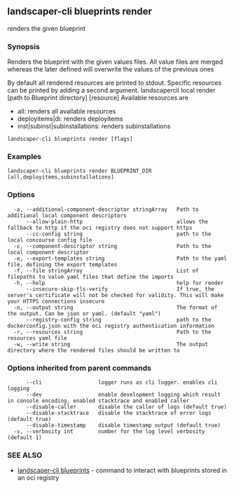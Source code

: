 ## landscaper-cli blueprints render

renders the given blueprint

### Synopsis


Renders the blueprint with the given values files.
All value files are merged whereas the later defined will overwrite the values of the previous ones

By default all rendered resources are printed to stdout.
Specific resources can be printed by adding a second argument.
landscapercli local render [path to Blueprint directory] [resource]
Available resources are
- all: renders all available resources
- deployitems|di: renders deployitems
- inst|subinst|subinstallations: renders subinstallations


```
landscaper-cli blueprints render [flags]
```

### Examples

```
landscaper-cli blueprints render BLUEPRINT_DIR [all,deployitems,subinstallations]
```

### Options

```
  -a, --additional-component-descriptor stringArray   Path to additional local component descriptors
      --allow-plain-http                              allows the fallback to http if the oci registry does not support https
      --cc-config string                              path to the local concourse config file
  -c, --component-descriptor string                   Path to the local component descriptor
  -e, --export-templates string                       Path to the yaml file, defining the export templates
  -f, --file stringArray                              List of filepaths to value yaml files that define the imports
  -h, --help                                          help for render
      --insecure-skip-tls-verify                      If true, the server's certificate will not be checked for validity. This will make your HTTPS connections insecure
  -o, --output string                                 The format of the output. Can be json or yaml. (default "yaml")
      --registry-config string                        path to the dockerconfig.json with the oci registry authentication information
  -r, --resources string                              Path to the resources yaml file
  -w, --write string                                  The output directory where the rendered files should be written to
```

### Options inherited from parent commands

```
      --cli                  logger runs as cli logger. enables cli logging
      --dev                  enable development logging which result in console encoding, enabled stacktrace and enabled caller
      --disable-caller       disable the caller of logs (default true)
      --disable-stacktrace   disable the stacktrace of error logs (default true)
      --disable-timestamp    disable timestamp output (default true)
  -v, --verbosity int        number for the log level verbosity (default 1)
```

### SEE ALSO

* [landscaper-cli blueprints](landscaper-cli_blueprints.md)	 - command to interact with blueprints stored in an oci registry

